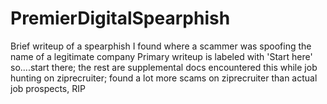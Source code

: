 # PremierDigitalSpearphish
Brief writeup of a spearphish I found where a scammer was spoofing the name of a legitimate company
Primary writeup is labeled with 'Start here' so....start there; the rest are supplemental docs
encountered this while job hunting on ziprecruiter; found a lot more scams on ziprecruiter than actual job prospects, RIP
